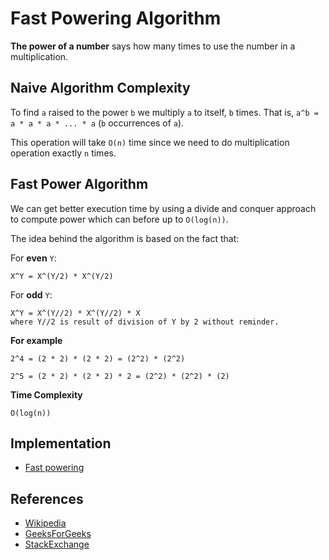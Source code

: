# Fast Powering Algorithm

**The power of a number** says how many times to use the number in a multiplication.


## Naive Algorithm Complexity

To find `a` raised to the power `b` we multiply `a` to itself, `b` times. That is, `a^b = a * a * a * ... * a` (`b` occurrences of `a`).

This operation will take `O(n)` time since we need to do multiplication operation exactly `n` times.

## Fast Power Algorithm

We can get better execution time by using a divide and conquer approach to compute power which can before up to `O(log(n))`.

The idea behind the algorithm is based on the fact that:

For **even** `Y`:

```text
X^Y = X^(Y/2) * X^(Y/2) 
```

For **odd** `Y`:

```text
X^Y = X^(Y//2) * X^(Y//2) * X
where Y//2 is result of division of Y by 2 without reminder.
```

**For example**

```text
2^4 = (2 * 2) * (2 * 2) = (2^2) * (2^2)
```

```text
2^5 = (2 * 2) * (2 * 2) * 2 = (2^2) * (2^2) * (2)
```

**Time Complexity**

```text
O(log(n))
``` 

## Implementation

* [Fast powering](https://github.com/TannerGabriel/learning-go/blob/master/algorithms/math/FastPowering/fastpowering.go)

## References

- [Wikipedia](https://en.wikipedia.org/wiki/Exponentiation_by_squaring)
- [GeeksForGeeks](https://www.geeksforgeeks.org/exponential-squaring-fast-modulo-multiplication/)
- [StackExchange](https://math.stackexchange.com/questions/2944032/why-is-the-algorithm-for-modular-exponentiation-by-squaring-considered-as-poly-t/2944039)